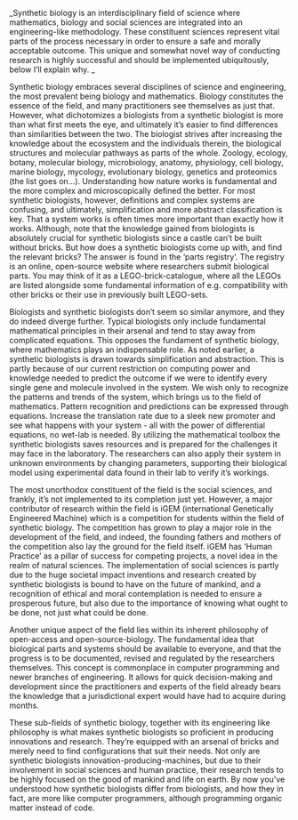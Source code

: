 _Synthetic biology is an interdisciplinary field of science where mathematics, biology and social sciences are integrated into an engineering-like methodology. These constituent sciences represent vital parts of the process necessary in order to ensure a safe and morally acceptable outcome. This unique and somewhat novel way of conducting research is highly successful and should be implemented ubiquitously, below I’ll explain why. _

Synthetic biology embraces several disciplines of science and engineering, the most prevalent being biology and mathematics. Biology constitutes the essence of the field, and many practitioners see themselves as just that. However, what dichotomizes a biologists from a synthetic biologist is more than what first meets the eye, and ultimately it’s easier to find differences than similarities between the two. The biologist strives after increasing the knowledge about the ecosystem and the individuals therein, the biological structures and molecular pathways as parts of the whole. Zoology, ecology, botany, molecular biology, microbiology, anatomy, physiology, cell biology, marine biology, mycology, evolutionary biology, genetics and proteomics (the list goes on…). Understanding how nature works is fundamental and the more complex and microscopically defined the better. For most synthetic biologists, however, definitions and complex systems are confusing, and ultimately, simplification and more abstract classification is key. That a system works is often times more important than exactly how it works. Although, note that the knowledge gained from biologists is absolutely crucial for synthetic biologists since a castle can’t be built without bricks. But how does a synthetic biologists come up with, and find the relevant bricks? The answer is found in the ‘parts registry’. The registry is an online, open-source website where researchers submit biological parts. You may think of it as a LEGO-brick-catalogue, where all the LEGOs are listed alongside some fundamental information of e.g. compatibility with other bricks or their use in previously built LEGO-sets.

Biologists and synthetic biologists don’t seem so similar anymore, and they do indeed diverge further. Typical biologists only include fundamental mathematical principles in their arsenal and tend to stay away from complicated equations. This opposes the fundament of synthetic biology, where mathematics plays an indispensable role. As noted earlier, a synthetic biologists is drawn towards simplification and abstraction. This is partly because of our current restriction on computing power and knowledge needed to predict the outcome if we were to identify every single gene and molecule involved in the system. We wish only to recognize the patterns and trends of the system, which brings us to the field of mathematics. Pattern recognition and predictions can be expressed through equations. Increase the translation rate due to a sleek new promoter and see what happens with your system - all with the power of differential equations, no wet-lab is needed. By utilizing the mathematical toolbox the synthetic biologists saves resources and is prepared for the challenges it may face in the laboratory. The researchers can also apply their system in unknown environments by changing parameters, supporting their biological model using experimental data found in their lab to verify it’s workings.

The most unorthodox constituent of the field is the social sciences, and frankly, it’s not implemented to its completion just yet. However, a major contributor of research within the field is iGEM (international Genetically Engineered Machine) which is a competition for students within the field of synthetic biology. The competition has grown to play a major role in the development of the field, and indeed, the founding fathers and mothers of the competition also lay the ground for the field itself. iGEM has ‘Human Practice’ as a pillar of success for competing projects, a novel idea in the realm of natural sciences. The implementation of social sciences is partly due to the huge societal impact inventions and research created by synthetic biologists is bound to have on the future of mankind, and a recognition of ethical and moral contemplation is needed to ensure a prosperous future, but also due to the importance of knowing what ought to be done, not just what could be done.

Another unique aspect of the field lies within its inherent philosophy of open-access and open-source-biology. The fundamental idea that biological parts and systems should be available to everyone, and that the progress is to be documented, revised and regulated by the researchers themselves. This concept is commonplace in computer programming and newer branches of engineering. It allows for quick decision-making and development since the practitioners and experts of the field already bears the knowledge that a jurisdictional expert would have had to acquire during months.

These sub-fields of synthetic biology, together with its engineering like philosophy is what makes synthetic biologists so proficient in producing innovations and research. They’re equipped with an arsenal of bricks and merely need to find configurations that suit their needs. Not only are synthetic biologists innovation-producing-machines, but due to their involvement in social sciences and human practice, their research tends to be highly focused on the good of mankind and life on earth. By now you’ve understood how synthetic biologists differ from biologists, and how they in fact, are more like computer programmers, although programming organic matter instead of code.
